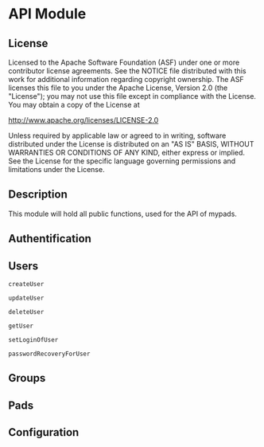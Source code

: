 # API Module

## License

Licensed to the Apache Software Foundation (ASF) under one
or more contributor license agreements.  See the NOTICE file
distributed with this work for additional information
regarding copyright ownership.  The ASF licenses this file
to you under the Apache License, Version 2.0 (the
"License"); you may not use this file except in compliance
with the License.  You may obtain a copy of the License at

  http://www.apache.org/licenses/LICENSE-2.0

Unless required by applicable law or agreed to in writing,
software distributed under the License is distributed on an
"AS IS" BASIS, WITHOUT WARRANTIES OR CONDITIONS OF ANY
KIND, either express or implied.  See the License for the
specific language governing permissions and limitations
under the License.

## Description

This module will hold all public functions, used for the API of mypads.

## Authentification

## Users

`createUser`

`updateUser`

`deleteUser`

`getUser`

`setLoginOfUser`

`passwordRecoveryForUser`

## Groups

## Pads

## Configuration
